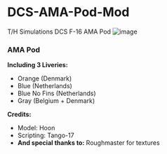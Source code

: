 # DCS-AMA-Pod-Mod
T/H Simulations DCS F-16 AMA Pod
![image](https://github.com/HoonDevCS/DCS-AMA-Pod-Mod/assets/169178687/85e97439-f1fa-49a8-9da4-b2237bcb08c0)
### **AMA Pod** 


**Including 3 Liveries:**
 - Orange (Denmark) 
 - Blue (Netherlands)
 - Blue No Fins (Netherlands)
 - Gray (Belgium + Denmark)

**Credits:**
- Model: Hoon
- Scripting: Tango-17
- **And special thanks to:** Roughmaster for textures
